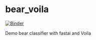 # bear_voila

[![Binder](https://mybinder.org/badge_logo.svg)](https://mybinder.org/v2/gh/captainduckie/bear_voila/master?urlpath=%2Fvoila%2Frender%2Fbear_classifier.ipynb)

Demo bear classifier with fastai and Voila
